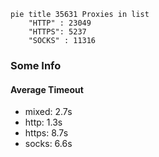 
```mermaid
pie title 35631 Proxies in list
    "HTTP" : 23049
    "HTTPS": 5237
    "SOCKS" : 11316
```

### Some Info
#### Average Timeout

- mixed: 2.7s
- http: 1.3s
- https: 8.7s
- socks: 6.6s